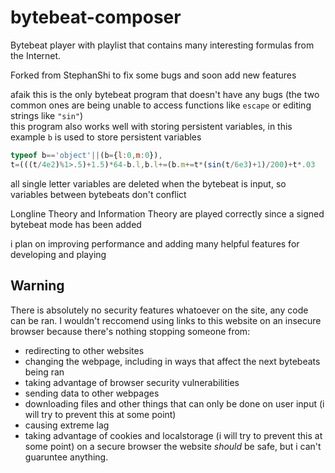 # bytebeat-composer
Bytebeat player with playlist that contains many interesting formulas from the Internet.

Forked from StephanShi to fix some bugs and soon add new features

afaik this is the only bytebeat program that doesn't have any bugs (the two common ones are being unable to access functions like `escape` or editing strings like `"sin"`)  
this program also works well with storing persistent variables, in this example `b` is used to store persistent variables
```js
typeof b=='object'||(b={l:0,m:0}),
t=(((t/4e2)%1>.5)+1.5)*64-b.l,b.l+=(b.m+=t*(sin(t/6e3)+1)/200)+t*.03
```
all single letter variables are deleted when the bytebeat is input, so variables between bytebeats don't conflict

Longline Theory and Information Theory are played correctly since a signed bytebeat mode has been added

i plan on improving performance and adding many helpful features for developing and playing

## Warning

There is absolutely no security features whatoever on the site, any code can be ran.
I wouldn't reccomend using links to this website on an insecure browser because there's nothing stopping someone from:
- redirecting to other websites
- changing the webpage, including in ways that affect the next bytebeats being ran
- taking advantage of browser security vulnerabilities
- sending data to other webpages
- downloading files and other things that can only be done on user input (i will try to prevent this at some point)
- causing extreme lag
- taking advantage of cookies and localstorage (i will try to prevent this at some point)
on a secure browser the website _should_ be safe, but i can't guaruntee anything.